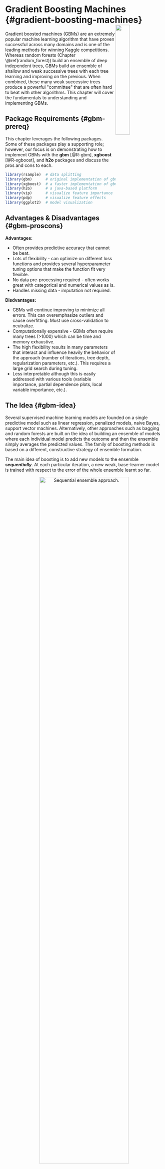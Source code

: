 # Gradient Boosting Machines {#gradient-boosting-machines}




<img src="images/boosted_stumps.gif"  style="float:right; margin: -20px 0px 0px 0px; width: 30%; height: 30%;" />
Gradient boosted machines (GBMs) are an extremely popular machine learning algorithm that have proven successful across many domains and is one of the leading methods for winning Kaggle competitions.  Whereas random forests (Chapter \@ref(random_forest)) build an ensemble of deep independent trees, GBMs build an ensemble of shallow and weak successive trees with each tree learning and improving on the previous.  When combined, these many weak successive trees produce a powerful "committee" that are often hard to beat with other algorithms.  This chapter will cover the fundamentals to understanding and implementing GBMs.


## Package Requirements {#gbm-prereq}

This chapter leverages the following packages. Some of these packages play a supporting role; however, our focus is on demonstrating how to implement GBMs with the __gbm__ [@R-gbm], __xgboost__ [@R-xgboost], and __h2o__ packages and discuss the pros and cons to each.


```r
library(rsample)  # data splitting 
library(gbm)      # original implementation of gbm
library(xgboost)  # a faster implementation of gbm
library(h2o)      # a java-based platform
library(vip)      # visualize feature importance 
library(pdp)      # visualize feature effects
library(ggplot2)  # model visualization
```



## Advantages & Disadvantages {#gbm-proscons}

__Advantages:__

* Often provides predictive accuracy that cannot be beat.
* Lots of flexibility - can optimize on different loss functions and provides several hyperparameter tuning options that make the function fit very flexible.
* No data pre-processing required - often works great with categorical and numerical values as is.
* Handles missing data - imputation not required.


__Disdvantages:__

* GBMs will continue improving to minimize all errors.  This can overemphasize outliers and cause overfitting. Must use cross-validation to neutralize.
* Computationally expensive - GBMs often require many trees (>1000) which can be time and memory exhaustive.
* The high flexibility results in many parameters that interact and influence heavily the behavior of the approach (number of iterations, tree depth, regularization parameters, etc.). This requires a large grid search during tuning.
* Less interpretable although this is easily addressed with various tools (variable importance, partial dependence plots, local variable importance, etc.).


## The Idea {#gbm-idea}

Several supervised machine learning models are founded on a single predictive model such as linear regression, penalized models, naive Bayes, support vector machines. Alternatively, other approaches such as bagging and random forests are built on the idea of building an ensemble of models where each individual model predicts the outcome and then the ensemble simply averages the predicted values.  The family of boosting methods is based on a different, constructive strategy of ensemble formation. 

The main idea of boosting is to add new models to the ensemble ___sequentially___. At each particular iteration, a new weak, base-learner model is trained with respect to the error of the whole ensemble learnt so far.  

<div class="figure" style="text-align: center">
<img src="images/boosted-trees-process.png" alt="Sequential ensemble approach." width="75%" height="75%" />
<p class="caption">(\#fig:sequential-fig)Sequential ensemble approach.</p>
</div>


Let's discuss each component of the previous sentence in closer detail because they are important.

__Base-learning models__:  Boosting is a framework that iteratively improves _any_ weak learning model.  Many gradient boosting applications allow you to "plug in" various classes of weak learners at your disposal. In practice however, boosted algorithms almost always use decision trees as the base-learner. Consequently, this chapter will discuss boosting in the context of decision trees.

__Training weak models__: A weak model is one whose error rate is only slightly better than random guessing.  The idea behind boosting is that each sequential model builds a simple weak model to slightly improve the remaining errors.  With regards to decision trees, shallow trees represent a weak learner.  Commonly, trees with only 1-6 splits are used. Combining many weak models (versus strong ones) has a few benefits:

- Speed: Constructing weak models is computationally cheap. 
- Accuracy improvement: Weak models allow the algorithm to _learn slowly_; making minor adjustments in new areas where it does not perform well. In general, statistical approaches that learn slowly tend to perform well.
- Avoids overfitting: Due to making only small incremental improvements with each model in the ensemble, this allows us to stop the learning process as soon as overfitting has been detected (typically by using cross-validation).

__Sequential training with respect to errors__: Boosted trees are grown sequentially; each tree is grown using information from previously grown trees. The basic algorithm for boosted regression trees can be generalized to the following where _x_ represents our features and _y_ represents our response:

1. Fit a decision tree to the data: $F_1(x) = y$,
2. We then fit the next decision tree to the residuals of the previous: $h_1(x) = y - F_1(x)$,
3. Add this new tree to our algorithm: $F_2(x) = F_1(x) + h_1(x)$,
4. Fit the next decision tree to the residuals of $F_2$: $h_2(x) = y - F_2(x)$,
5. Add this new tree to our algorithm: $F_3(x) = F_2(x) + h_1(x)$,
6. Continue this process until some mechanism (i.e. cross validation) tells us to stop.

The basic algorithm for boosted decision trees can be generalized to the following where the final model is simply a stagewise additive model of *b* individual trees:

$$ f(x) =  \sum^B_{b=1}f^b(x) \tag{1} $$

To illustrate the behavior, assume the following *x* and *y* observations.  The blue sine wave represents the true underlying function and the points represent observations that include some irriducible error (noise).  The boosted prediction illustrates the adjusted predictions after each additional sequential tree is added to the algorithm.  Initially, there are large errors which the boosted algorithm improves upon immediately but as the predictions get closer to the true underlying function you see each additional tree make small improvements in different areas across the feature space where errors remain. Towards the end of the gif, the predicted values nearly converge to the true underlying function.

<div class="figure" style="text-align: center">
<img src="images/boosted_stumps.gif" alt="Boosted regression tree predictions (courtesy of [Brandon Greenwell](https://github.com/bgreenwell))" width="50%" height="50%" />
<p class="caption">(\#fig:boosted-gif)Boosted regression tree predictions (courtesy of [Brandon Greenwell](https://github.com/bgreenwell))</p>
</div>


### Gradient descent {#gbm-gradient}

Many algorithms, including decision trees, focus on minimizing the residuals and, therefore, emphasize the MSE loss function.  The algorithm discussed in the previous section outlines the approach of sequentially fitting regression trees to minimize the errors.  This specific approach is how gradient boosting minimizes the mean squared error (MSE) loss function.  However, often we wish to focus on other loss functions such as mean absolute error (MAE) or to be able to apply the method to a classification problem with a loss function such as deviance. The name ___gradient___ boosting machine comes from the fact that this procedure can be generalized to loss functions other than MSE.

Gradient boosting is considered a ___gradient descent___ algorithm. Gradient descent is a very generic optimization algorithm capable of finding optimal solutions to a wide range of problems. The general idea of gradient descent is to tweak parameters iteratively in order to minimize a cost function. Suppose you are a downhill skier racing your friend.  A good strategy to beat your friend to the bottom is to take the path with the steepest slope. This is exactly what gradient descent does - it measures the local gradient of the loss (cost) function for a given set of parameters ($\Theta$) and takes steps in the direction of the descending gradient. Once the gradient is zero, we have reached the minimum.

<div class="figure" style="text-align: center">
<img src="images/gradient_descent.png" alt="Gradient descent is the process of gradually decreasing the cost function (i.e. MSE) by tweaking parameters iteratively until you have reached a minimum. Image courtesy of @geron2017hands." width="50%" height="50%" />
<p class="caption">(\#fig:gradient-descent-fig)Gradient descent is the process of gradually decreasing the cost function (i.e. MSE) by tweaking parameters iteratively until you have reached a minimum. Image courtesy of @geron2017hands.</p>
</div>

Gradient descent can be performed on any loss function that is differentiable.  Consequently, this allows GBMs to optimize different loss functions as desired (see @esl, p. 360 for common loss functions). An important parameter in gradient descent is the size of the steps which is determined by the _learning rate_. If the learning rate is too small, then the algorithm will take many iterations to find the minimum. On the other hand, if the learning rate is too high, you might jump across the minimum and end up further away than when you started. 

<div class="figure" style="text-align: center">
<img src="images/learning_rate_comparison.png" alt="A learning rate that is too small will require many iterations to find the minimum. A learning rate too big may jump over the minimum.  Image courtesy of @geron2017hands." width="70%" height="70%" />
<p class="caption">(\#fig:learning-rate-fig)A learning rate that is too small will require many iterations to find the minimum. A learning rate too big may jump over the minimum.  Image courtesy of @geron2017hands.</p>
</div>

Moreover, not all cost functions are convex (bowl shaped). There may be local minimas, plateaus, and other irregular terrain of the loss function that makes finding the global minimum difficult.  ___Stochastic gradient descent___ can help us address this problem by sampling a fraction of the training observations (typically without replacement) and growing the next tree using that subsample.  This makes the algorithm faster but the stochastic nature of random sampling also adds some random nature in descending the loss function gradient.  Although this randomness does not allow the algorithm to find the absolute global minimum, it can actually help the algorithm jump out of local minima and off plateaus and get near the global minimum. 

<div class="figure" style="text-align: center">
<img src="images/stochastic_gradient_descent.png" alt="Stochastic gradient descent will often find a near-optimal solution by jumping out of local minimas and off plateaus. Image courtesy of @geron2017hands." width="40%" height="40%" />
<p class="caption">(\#fig:stochastic-gradient-descent-fig)Stochastic gradient descent will often find a near-optimal solution by jumping out of local minimas and off plateaus. Image courtesy of @geron2017hands.</p>
</div>

As we'll see in the next section, there are several hyperparameter tuning options that allow us to address how we approach the gradient descent of our loss function.


### Tuning {#gbm-tuning}

Part of the beauty and challenges of GBMs is that they offer several tuning parameters.  The beauty in this is GBMs are highly flexible.  The challenge is that they can be time consuming to tune and find the optimal combination of hyperparamters.  The most common hyperparameters that you will find in most GBM implementations include:

* __Number of trees:__ The total number of trees to fit. GBMs often require many trees; however, unlike random forests GBMs can overfit so the goal is to find the optimal number of trees that minimize the loss function of interest with cross validation.
* __Depth of trees:__ The number *d* of splits in each tree, which controls the complexity of the boosted ensemble. Often $d = 1$ works well, in which case each tree is a _stump_ consisting of a single split. More commonly, *d* is greater than 1 but it is unlikely $d > 10$ will be required.
* __Learning rate:__ Controls how quickly the algorithm proceeds down the gradient descent. Smaller values reduce the chance of overfitting but also increases the time to find the optimal fit. This is also called _shrinkage_.
* __Subsampling:__ Controls whether or not you use a fraction of the available training observations. Using less than 100% of the training observations means you are implementing stochastic gradient descent.  This can help to minimize overfitting and keep from getting stuck in a local minimum or plateau of the loss function gradient.

Throughout this chapter you'll be exposed to additional hyperparameters that are specific to certain packages and can improve performance and/or the efficiency of training and tuning models.

### Package implementation {#gbm-pkg-options}

There are many packages that implement GBMs and GBM variants. You can find a fairly comprehensive list [here](https://koalaverse.github.io/machine-learning-in-R/gradient-boosting-machines.html#gbm-software-in-r) and at the [CRAN Machine Learning Task View](https://cran.r-project.org/web/views/MachineLearning.html). However, the most popular implementations which we will cover in this post include:

- [gbm](https://cran.r-project.org/web/packages/gbm/index.html): The [gbm](https://github.com/gbm-developers/gbm) R package is an implementation
of extensions to Freund and Schapire's AdaBoost algorithm and Friedman's gradient boosting machine.  This is the original R implementation of GBM. A presentation is available [here](https://www.slideshare.net/mark_landry/gbm-package-in-r) by Mark Landry.  Features include[^ledell]:
    - Stochastic GBM.
    - Supports up to 1024 factor levels.
    - Supports Classification and regression trees.
    - Includes methods for:
        - least squares
        - absolute loss
        - t-distribution loss
        - quantile regression
        - logistic
        - multinomial logistic
        - Poisson
        - Cox proportional hazards partial likelihood
        - AdaBoost exponential loss
        - Huberized hinge loss
        - Learning to Rank measures ([LambdaMart](https://www.microsoft.com/en-us/research/wp-content/uploads/2016/02/tr-2008-109.pdf))
    - Out-of-bag estimator for the optimal number of iterations is provided.
    - Easy to overfit since early stopping functionality is not automated in thispackage.
    - If internal cross-validation is used, this can be parallelized to all cores on the machine.
    - Currently undergoing a major refactoring & rewrite (and has been for sometime).
    - GPL-2/3 License.
- [xgboost](https://cran.r-project.org/web/packages/xgboost/index.html): A fast and efficient gradient boosting framework with a C++ backend). Many resource are available [here](https://github.com/dmlc/xgboost/tree/master/demo).  The xgboost package is quite popular on [Kaggle](http://blog.kaggle.com/tag/xgboost/) for data mining competitions.  Features include:
    - Stochastic GBM with column and row sampling (per split and per tree) for better generalization.
    - Includes efficient linear model solver and tree learning algorithms.
    - Parallel computation on a single machine.
    - Supports various objective functions, including regression, classification and ranking.
    - The package is made to be extensible, so that users are also allowed to define their own objectives easily.
    - Apache 2.0 License.
- [h2o](https://cran.r-project.org/web/packages/gamboostLSS/index.html): A powerful java-based interface that provides parallel distributed algorithms and efficient productionalization.  Resources regarding __h2o__'s GBM implementation include a Tuning guide by Arno Candel](https://github.com/h2oai/h2o-3/blob/master/h2o-docs/src/product/tutorials/gbm/gbmTuning.Rmd) and a [Vignette](http://docs.h2o.ai/h2o/latest-stable/h2o-docs/booklets/GBMBooklet.pdf). Features include:
    - Distributed and parallelized computation on either a single node or a multi-node cluster.
    - Automatic early stopping based on convergence of user-specified metrics to user-specied relative tolerance.
    - Stochastic GBM with column and  row sampling  (per split and per tree) for better generalization.
    - Support  for  exponential  families  (Poisson,  Gamma,  Tweedie)  and  loss functions in addition to binomial (Bernoulli), Gaussian and multinomial distributions, such as Quantile regression (including Laplace).
    - Grid search for hyperparameter optimization and model selection.
    - Data-distributed, which means the entire dataset does not need to fit into memory on a single node, hence scales to any size training set.
    - Uses histogram approximations of continuous variables for speedup.
    - Uses dynamic binning - bin limits are reset at each tree level based on the split bins' min and max values discovered during the last pass.
    - Uses squared error to determine optimal splits.
    - Distributed implementation details outlined in a [blog post](http://blog.h2o.ai/2013/10/building-distributed-gbm-h2o/) by Cliff Click.
    - Unlimited factor levels.
    - Multiclass trees (one for each class) built in parallel with each other.
    - Apache 2.0 Licensed.
    - Model export in plain Java code for deployment in production environments.


## Implementation: Regression {#gbm-regression}

To illustrate various GBM concepts for a regression problem we will continue with the Ames, IA housing data, where our intent is to predict `Sale_Price`. 


```r
# Create training (70%) and test (30%) sets for the AmesHousing::make_ames() data.
# Use set.seed for reproducibility

set.seed(123)
ames_split <- initial_split(AmesHousing::make_ames(), prop = .7, strata = "Sale_Price")
ames_train <- training(ames_split)
ames_test  <- testing(ames_split)
```


<div class="rmdcomment">
<p>Tree-based methods tend to perform well on unprocessed data (i.e. without normalizing, centering, scaling features). In this chapter I focus on how to implement GBMs with various packages. Although I do not pre-process the data, realize that you <strong><em>can</em></strong> improve model performance by spending time processing variable attributes.</p>
</div>

### gbm {#gbm-regression-gbm}


#### Basic implementation {#gbm-regression-gbm-basic}

__gbm__ has two primary training functions - `gbm::gbm` and `gbm::gbm.fit`. The primary difference is that `gbm::gbm` uses the formula interface to specify your model whereas `gbm::gbm.fit` requires the separated `x` and `y` matrices.  When working with _many_ variables it is more efficient to use the matrix rather than formula interface.

The default settings in `gbm` includes a learning rate (`shrinkage`) of 0.001. This is a very small learning rate and typically requires a large number of trees to find the minimum MSE.  However, `gbm` uses a default number of trees of 100, which is rarely sufficient.  Consequently, I crank it up to 5,000 trees.  The default depth of each tree (`interaction.depth`) is 1, which means we are ensembling a bunch of stumps. Lastly, I also include `cv.folds` to perform a 5 fold cross validation.  

<div class="rmdnote">
<p>The model took 48 seconds to run and the results show that our MSE loss function is minimized with 5,000 trees.</p>
</div>


```r
# for reproducibility
set.seed(123)

# train GBM model
gbm.fit <- gbm(
  formula = Sale_Price ~ .,
  distribution = "gaussian",
  data = ames_train,
  n.trees = 5000,
  interaction.depth = 1,
  shrinkage = 0.001,
  cv.folds = 5,
  n.cores = NULL, # will use all cores by default
  verbose = FALSE
  )  

# print results
print(gbm.fit)
## gbm(formula = Sale_Price ~ ., distribution = "gaussian", data = ames_train, 
##     n.trees = 5000, interaction.depth = 1, shrinkage = 0.001, 
##     cv.folds = 5, verbose = FALSE, n.cores = NULL)
## A gradient boosted model with gaussian loss function.
## 5000 iterations were performed.
## The best cross-validation iteration was 5000.
## There were 80 predictors of which 27 had non-zero influence.
```


The output object is a list containing several modelling and results information.  We can access this information with regular indexing; I recommend you take some time to dig around in the object to get comfortable with its components.  Here, we see that the minimum CV RMSE is \$33,079.61 but the plot also illustrates that the CV error (MSE) is still decreasing at 5,000 trees.  



```r
# get MSE and compute RMSE
sqrt(min(gbm.fit$cv.error))
## [1] 33079.61

# plot loss function as a result of n trees added to the ensemble
gbm.perf(gbm.fit, method = "cv")
```

<div class="figure" style="text-align: center">
<img src="images/gbm1_gradient_descent.png" alt="Training and cross-validated MSE as *n* trees are added to the GBM algorithm." width="100%" height="100%" />
<p class="caption">(\#fig:gbm1-gradient-descent)Training and cross-validated MSE as *n* trees are added to the GBM algorithm.</p>
</div>

In this case, the small learning rate is resulting in very small incremental improvements which means ___many___ trees are required.  In fact, with the default learning rate and tree depth settings, the CV error is still reducing after 10,000 trees!

#### Tuning {#gbm-regression-gbm-tune}

However, rarely do the default settings suffice.  We could tune parameters one at a time to see how the results change.  For example, here, I increase the learning rate to take larger steps down the gradient descent, reduce the number of trees (since we are reducing the learning rate), and increase the depth of each tree from using a single split to 3 splits. Our RMSE (\$23,813.34) is lower than our initial model and the optimal number of trees required was 964.


```r
# for reproducibility
set.seed(123)

# train GBM model
gbm.fit2 <- gbm(
  formula = Sale_Price ~ .,
  distribution = "gaussian",
  data = ames_train,
  n.trees = 5000,
  interaction.depth = 3,
  shrinkage = 0.1,
  cv.folds = 5,
  n.cores = NULL, # will use all cores by default
  verbose = FALSE
  )  

# find index for n trees with minimum CV error
min_MSE <- which.min(gbm.fit2$cv.error)

# get MSE and compute RMSE
sqrt(gbm.fit2$cv.error[min_MSE])
## [1] 23813.34

# plot loss function as a result of n trees added to the ensemble
gbm.perf(gbm.fit2, method = "cv")
```

<div class="figure" style="text-align: center">
<img src="images/gbm2_gradient_descent.png" alt="Training and cross-validated MSE as *n* trees are added to the GBM algorithm. We can see that are new hyperparameter settings result in a much quicker progression down the gradient descent than our initial model." width="100%" height="100%" />
<p class="caption">(\#fig:gbm2-gradient-descent)Training and cross-validated MSE as *n* trees are added to the GBM algorithm. We can see that are new hyperparameter settings result in a much quicker progression down the gradient descent than our initial model.</p>
</div>

However, a better option than manually tweaking hyperparameters one at a time is to perform a grid search which iterates over every combination of hyperparameter values and allows us to assess which combination tends to perform well.  To perform a manual grid search, first we want to construct our grid of hyperparameter combinations.  We're going to search across 81 models with varying learning rates and tree depth.  I also vary the minimum number of observations allowed in the trees terminal nodes (`n.minobsinnode`) and introduce stochastic gradient descent by allowing `bag.fraction` < 1.


```r
# create hyperparameter grid
hyper_grid <- expand.grid(
  shrinkage = c(.01, .1, .3),
  interaction.depth = c(1, 3, 5),
  n.minobsinnode = c(5, 10, 15),
  bag.fraction = c(.65, .8, 1), 
  optimal_trees = 0,               # a place to dump results
  min_RMSE = 0                     # a place to dump results
)

# total number of combinations
nrow(hyper_grid)
## [1] 81
```

We loop through each hyperparameter combination and apply 5,000 trees.  However, to speed up the tuning process, instead of performing 5-fold CV I train on 75% of the training observations and evaluate performance on the remaining 25%. 

<div class="rmdwarning">
<p>When using <code>train.fraction</code> it will take the first XX% of the data so its important to randomize your rows in case their is any logic behind the ordering of the data (i.e. ordered by neighbhorhood).</p>
</div>

Our grid search revealed a few important attributes.  First, our top model has better performance than our previously fitted model above and any of the other models covered in Chapters \@ref(regularized-regression) and \@ref(random-forest), with an RMSE of \$20,390.55. Second, looking at the top 10 models we see that:

- all the top models used a learning rate of 0.1 or smaller; small incremental steps down the gradient descent appears to work best,
- all the top models used deeper trees (`interaction.depth = 5`); there are likely stome important interactions that the deeper trees are able to capture,
- most of the models with a learning rate of 0.01 used nearly all the trees meaning they had just enough trees to converge to their global minimum. 

<div class="rmdtip">
<p>Searching this entire grid took 36 minutes.</p>
</div>


```r
# randomize data
random_index <- sample(1:nrow(ames_train), nrow(ames_train))
random_train <- ames_train[random_index, ]

# grid search 
for(i in 1:nrow(hyper_grid)) {
  
  # reproducibility
  set.seed(123)
  
  # train model
  gbm.tune <- gbm(
    formula = Sale_Price ~ .,
    distribution = "gaussian",
    data = random_train,
    n.trees = 5000,
    interaction.depth = hyper_grid$interaction.depth[i],
    shrinkage = hyper_grid$shrinkage[i],
    n.minobsinnode = hyper_grid$n.minobsinnode[i],
    bag.fraction = hyper_grid$bag.fraction[i],
    train.fraction = .75,
    n.cores = NULL, # will use all cores by default
    verbose = FALSE
  )
  
  # add min training error and trees to grid
  hyper_grid$optimal_trees[i] <- which.min(gbm.tune$valid.error)
  hyper_grid$min_RMSE[i] <- sqrt(min(gbm.tune$valid.error))
}

hyper_grid %>% 
  dplyr::arrange(min_RMSE) %>%
  head(10)
##    shrinkage interaction.depth n.minobsinnode bag.fraction optimal_trees min_RMSE
## 1       0.01                 5              5         0.80          4911 20390.55
## 2       0.01                 5              5         0.65          4726 20588.02
## 3       0.10                 5             10         0.80           500 20758.72
## 4       0.01                 5             10         0.80          4897 20761.53
## 5       0.01                 5              5         1.00          5000 20997.68
## 6       0.10                 5              5         1.00           665 21277.84
## 7       0.10                 5              5         0.80           514 21277.90
## 8       0.01                 5             10         0.65          4987 21310.94
## 9       0.01                 5             15         0.80          4990 21456.17
## 10      0.01                 5             10         1.00          4960 21481.65
```

These results help us to zoom into areas where we can refine our search.  In practice, tuning is an iterative process so you would likely refine this search grid to analyze a search space around the top models.  For example, I would likely search the following values in my next grid search:

* learning rate: 0.1, 0.05, 0.01, 0.005
* interaction depth: 3, 5, 7

along with the previously assessed values for `n.minobsinnode` and `bag.fraction`.  Also, since we used nearly all 5000 trees when the learning rate was 0.01, I would increase this to ensure there are enough trees for learning rate $=0.005$.

Once we have found our top model we train a model with those specific parameters. I'll use the top model in our grid search and since the model converged at 4911 trees I train a model with that many trees.  


```r
# for reproducibility
set.seed(123)

# train GBM model
gbm.fit.final <- gbm(
  formula = Sale_Price ~ .,
  distribution = "gaussian",
  data = ames_train,
  n.trees = 4342,
  interaction.depth = 5,
  shrinkage = 0.01,
  n.minobsinnode = 5,
  bag.fraction = .80, 
  train.fraction = 1,
  n.cores = NULL, # will use all cores by default
  verbose = FALSE
  )  
```

#### Feature interpretation {#gbm-regression-gbm-viz}

Similar to random forests, GBMs make no assumption regarding the linearity and monoticity of the predictor-response relationship.  So as we did in the random forest chapter (Chapter \@ref(random-forest)) we can understand the relationship between the features and the response using variable importance plots and partial dependence plots.

<div class="rmdtip">
<p>Additional model interpretability approaches will be discussed in the <strong><em>Model Interpretability</em></strong> chapter.</p>
</div>

##### Feature importance {#gbm-regression-gbm-vip}

After re-running our final model we likely want to understand the variables that have the largest influence on our response variable.  The `summary` method for __gbm__ will output a data frame and a plot that shows the most influential variables.  `cBars` allows you to adjust the number of variables to show (in order of influence). The default method for computing variable importance is with relative influence but your options include: 

1. `method = relative.influence`: At each split in each tree, `gbm` computes the improvement in the split-criterion (MSE for regression). `gbm` then averages the improvement made by each variable across all the trees that the variable is used. The variables with the largest average decrease in MSE are considered most important.
2. `method = permutation.test.gbm`: For each tree, the OOB sample is passed down the tree and the prediction accuracy is recorded. Then the values for each variable (one at a time) are randomly permuted and the accuracy is again computed. The decrease in accuracy as a result of this randomly “shaking up” of variable values is averaged over all the trees for each variable. The variables with the largest average decrease in accuracy are considered most important.


```r
par(mfrow = c(1, 2), mar = c(5, 10, 1, 1))

# relative influence approach
summary(gbm.fit.final, cBars = 10, method = relative.influence, las = 2)

# permutation approach
summary(gbm.fit.final, cBars = 10, method = permutation.test.gbm, las = 2)
```

<div class="figure" style="text-align: center">
<img src="images/gbm-gbm-vip.png" alt="Top 10 influential variables using the relative influence (left) and permutation (right) approach. We can see common themes among the top variables although in differing order." width="100%" height="100%" />
<p class="caption">(\#fig:gbm-gbm-vip-plot)Top 10 influential variables using the relative influence (left) and permutation (right) approach. We can see common themes among the top variables although in differing order.</p>
</div>


##### Feature effects {#gbm-regression-gbm-pdp}

After the most relevant variables have been identified, we can use partial dependence plots (PDPs) and individual conditional expectation (ICE) curves to better understand the relationship between the predictors and response.  Here we plot two of the most influential variables (`Gr_Liv_Area` and `Overall_Qual`).  We see that both predictor non-linear relationships with the sale price.

<div class="rmdtip">
<p>As in Chapter @ref(random-forest), you can produce ICE curves by incorporating <code>ice = TRUE</code> and <code>center = TRUE</code> (for centered ICE curves).</p>
</div>



```r
p1 <- gbm.fit.final %>%
  partial(
    pred.var = "Gr_Liv_Area", 
    n.trees = gbm.fit.final$n.trees, 
    grid.resolution = 50
    ) %>%
  autoplot(rug = TRUE, train = ames_train) 

p2 <- gbm.fit.final %>%
  partial(
    pred.var = "Overall_Qual", 
    n.trees = gbm.fit.final$n.trees, 
    train = data.frame(ames_train)
    ) %>%
  autoplot() 

gridExtra::grid.arrange(p1, p2, nrow = 1)
```

<div class="figure" style="text-align: center">
<img src="05-gradient-boosting-machines_files/figure-html/pdp1-1.png" alt="The mean predicted sale price as `Gr_Liv_Area` and `Overall_Qual` change in value." width="864" />
<p class="caption">(\#fig:pdp1)The mean predicted sale price as `Gr_Liv_Area` and `Overall_Qual` change in value.</p>
</div>


#### Predicting {#gbm-regression-gbm-predict}

Once you've found your optimal model, predicting new observations with the __gbm__ model follows the same procedure as most R models.  We simply use the `predict` function; however, we also need to supply the number of trees to use (see `?predict.gbm` for details).  We see that our RMSE for our test set is right in line with the optimal RMSE obtained during our grid search and far better than any model to-date.


```r
# predict values for test data
pred <- predict(gbm.fit.final, n.trees = gbm.fit.final$n.trees, ames_test)

# results
caret::RMSE(pred, ames_test$Sale_Price)
## [1] 20859.01
```


### xgboost {#regression-xgboost}

The __xgboost__ package only works with matrices that contain all numeric variables; consequently, we need to one hot encode our data.  Throughout this book we've illustrated different ways to do this in R (i.e. `Matrix::sparse.model.matrix`, `caret::dummyVars`) but here we will use the __vtreat__ package.  __vtreat__ is a robust package for data prep and helps to eliminate problems caused by missing values, novel categorical levels that appear in future data sets that were not in the training data, etc.  However, __vtreat__ is not very intuitive.  I will not explain the functionalities but you can find more information [here](https://arxiv.org/abs/1611.09477), [here](https://www.r-bloggers.com/a-demonstration-of-vtreat-data-preparation/), and [here](https://github.com/WinVector/vtreat).  

The following applies __vtreat__ to one-hot encode the training and testing data sets.


```r
# variable names
features <- setdiff(names(ames_train), "Sale_Price")

# Create the treatment plan from the training data
treatplan <- vtreat::designTreatmentsZ(ames_train, features, verbose = FALSE)

# Get the "clean" variable names from the scoreFrame
new_vars <- treatplan %>%
  magrittr::use_series(scoreFrame) %>%        
  dplyr::filter(code %in% c("clean", "lev")) %>% 
  magrittr::use_series(varName)     

# Prepare the training data
features_train <- vtreat::prepare(treatplan, ames_train, varRestriction = new_vars) %>% as.matrix()
response_train <- ames_train$Sale_Price

# Prepare the test data
features_test <- vtreat::prepare(treatplan, ames_test, varRestriction = new_vars) %>% as.matrix()
response_test <- ames_test$Sale_Price

# dimensions of one-hot encoded data
dim(features_train)
## [1] 2054  211
dim(features_test)
## [1] 876 211
```


#### Basic implementation {#gbm-regression-xgb-basic}

__xgboost__ provides different training functions (i.e. `xgb.train` which is just a wrapper for `xgboost`). However, to train an __xgboost__ model we typically want to use `xgb.cv`, which incorporates cross-validation.  The following trains a basic 5-fold cross validated XGBoost model with 1,000 trees.  There are many parameters available in `xgb.cv` but the ones you have become more familiar with in this chapter include the following default values:

* learning rate (`eta`): 0.3
* tree depth (`max_depth`): 6
* minimum node size (`min_child_weight`): 1
* percent of training data to sample for each tree (`subsample` --> equivalent to `gbm`'s `bag.fraction`): 100%

<div class="rmdnote">
<p>This model took nearly 2 minutes to run. The reason <strong>xgboost</strong> seems slower than <strong>gbm</strong> is since we one-hot encoded our data, <strong>xgboost</strong> is searching across 211 features where <strong>gbm</strong> uses non-one-hot encoded which means it was only searching across 80 features.</p>
</div>



```r
# reproducibility
set.seed(123)

xgb.fit1 <- xgb.cv(
  data = features_train,
  label = response_train,
  nrounds = 1000,
  nfold = 5,
  objective = "reg:linear",  # for regression models
  verbose = 0                # silent,
)
```

The `xgb.fit1` object contains lots of good information. In particular we can assess the `xgb.fit1$evaluation_log` to identify the minimum RMSE and the optimal number of trees for both the training data and the cross-validated error. We can see that the training error continues to decreasing through 980 trees where the RMSE nearly reaches 0; however, the cross validated error reaches a minimum RMSE of \$26,758.30 with only 98 trees. 


```r
# get number of trees that minimize error
xgb.fit1$evaluation_log %>%
  dplyr::summarise(
    ntrees.train = which.min(train_rmse_mean),
    rmse.train = min(train_rmse_mean),
    ntrees.test = which.min(test_rmse_mean),
    rmse.test = min(test_rmse_mean),
  )
##   ntrees.train rmse.train ntrees.test rmse.test
## 1          980    0.05009          98   26758.3

# plot error vs number trees
xgb.fit1$evaluation_log %>% 
  tidyr::gather(error, RMSE, train_rmse_mean, test_rmse_mean) %>%
  ggplot(aes(iter, RMSE, color = error)) +
  geom_line()
```

<div class="figure" style="text-align: center">
<img src="images/xgb1_gradient_descent.png" alt="Training (blue) and cross-validation (red) error for each additional tree added to the GBM algorithm. The CV error is quickly minimized with 98 trees while the training error reduces to near zero over 980 trees." width="85%" height="85%" />
<p class="caption">(\#fig:xgb-gradient-descent-plot)Training (blue) and cross-validation (red) error for each additional tree added to the GBM algorithm. The CV error is quickly minimized with 98 trees while the training error reduces to near zero over 980 trees.</p>
</div>

A nice feature provided by `xgb.cv` is early stopping.  This allows us to tell the function to stop running if the cross validated error does not improve for *n* continuous trees.  For example, the above model could be re-run with the following where we tell it stop if we see no improvement for 10 consecutive trees.  This feature will help us speed up the tuning process in the next section.

<div class="rmdtip">
<p>This reduced our training time from 2 minutes to 8 seconds!</p>
</div>


```r
# reproducibility
set.seed(123)

xgb.fit2 <- xgb.cv(
  data = features_train,
  label = response_train,
  nrounds = 1000,
  nfold = 5,
  objective = "reg:linear",  # for regression models
  verbose = 0,               # silent,
  early_stopping_rounds = 10 # stop if no improvement for 10 consecutive trees
)

# plot error vs number trees
xgb.fit2$evaluation_log %>% 
  tidyr::gather(error, RMSE, train_rmse_mean, test_rmse_mean) %>%
  ggplot(aes(iter, RMSE, color = error)) +
  geom_line()
```

<div class="figure" style="text-align: center">
<img src="images/xgb2_gradient_descent.png" alt="Early stopping allows us to stop training once we experience no additional improvement on our cross-validated error." width="80%" height="80%" />
<p class="caption">(\#fig:xgb2-gradient-descent2-plot)Early stopping allows us to stop training once we experience no additional improvement on our cross-validated error.</p>
</div>


#### Tuning {#gbm-regression-xgb-tune}

To tune the XGBoost model we pass parameters as a list object to the `params` argument.  The most common parameters include:

* `eta`:controls the learning rate
* `max_depth`: tree depth
* `min_child_weight`: minimum number of observations required in each terminal node
* `subsample`: percent of training data to sample for each tree
* `colsample_bytrees`: percent of columns to sample from for each tree

For example, if we wanted to specify specific values for these parameters we would extend the above model with the following parameters.


```r
# create parameter list
params <- list(
  eta = .1,
  max_depth = 5,
  min_child_weight = 2,
  subsample = .8,
  colsample_bytree = .9
  )

# reproducibility
set.seed(123)

# train model
xgb.fit3 <- xgb.cv(
  params = params,
  data = features_train,
  label = response_train,
  nrounds = 1000,
  nfold = 5,
  objective = "reg:linear",  # for regression models
  verbose = 0,               # silent,
  early_stopping_rounds = 10 # stop if no improvement for 10 consecutive trees
)

# assess results
xgb.fit3$evaluation_log %>%
  dplyr::summarise(
    ntrees.train = which.min(train_rmse_mean),
    rmse.train = min(train_rmse_mean),
    ntrees.test = which.min(test_rmse_mean),
    rmse.test = min(test_rmse_mean),
  )
##   ntrees.train rmse.train ntrees.test rmse.test
## 1          122   7954.668         112  24547.28
```

To perform a large search grid, we can follow the same procedure we did with __gbm__.  We create our hyperparameter search grid along with columns to dump our results in.  Here, I create a pretty large search grid consisting of 108 different hyperparameter combinations to model.


```r
# create hyperparameter grid
hyper_grid <- expand.grid(
  eta = c(.05, .1, .15),
  max_depth = c(3, 5, 7),
  min_child_weight = c(5, 10, 15),
  subsample = c(.65, .8), 
  colsample_bytree = c(.9, 1),
  optimal_trees = 0,               # a place to dump results
  min_RMSE = 0                     # a place to dump results
)

nrow(hyper_grid)
## [1] 108
```

Now I apply the same `for` loop procedure to loop through and apply an __xgboost__ model for each hyperparameter combination and dump the results in the `hyper_grid` data frame.  Our minimum RMSE (\$23,316.40) is a little higher than the __gbm__ model, likely a result of one-hot encoding our data and how the models treat these dummy coded variables differently.

<div class="rmdwarning">
<p>This full search grid took <strong>34 minutes</strong> to run!</p>
</div>


```r
# grid search 
for(i in 1:nrow(hyper_grid)) {
  
  # create parameter list
  params <- list(
    eta = hyper_grid$eta[i],
    max_depth = hyper_grid$max_depth[i],
    min_child_weight = hyper_grid$min_child_weight[i],
    subsample = hyper_grid$subsample[i],
    colsample_bytree = hyper_grid$colsample_bytree[i]
  )
  
  # reproducibility
  set.seed(123)
  
  # train model
  xgb.tune <- xgb.cv(
    params = params,
    data = features_train,
    label = response_train,
    nrounds = 5000,
    nfold = 5,
    objective = "reg:linear",  # for regression models
    verbose = 0,               # silent,
    early_stopping_rounds = 10 # stop if no improvement for 10 consecutive trees
  )
  
  # add min training error and trees to grid
  hyper_grid$optimal_trees[i] <- which.min(xgb.tune$evaluation_log$test_rmse_mean)
  hyper_grid$min_RMSE[i] <- min(xgb.tune$evaluation_log$test_rmse_mean)
}

hyper_grid %>%
  dplyr::arrange(min_RMSE) %>%
  head(10)
##     eta max_depth min_child_weight subsample colsample_bytree optimal_trees min_RMSE
## 1  0.05         7                5      0.65              1.0           481 23316.40
## 2  0.05         5                5      0.65              1.0           355 23515.42
## 3  0.05         5                5      0.80              1.0           469 23856.31
## 4  0.05         5                5      0.65              0.9           312 23888.34
## 5  0.05         7                5      0.80              1.0           660 23904.30
## 6  0.15         3                5      0.65              1.0           227 23909.78
## 7  0.05         3                5      0.80              1.0           567 23967.56
## 8  0.05         3               10      0.80              1.0           665 23998.05
## 9  0.15         3                5      0.65              0.9           230 24001.86
## 10 0.05         5               10      0.80              1.0           624 24033.78
```

After assessing the results you would likely perform a few more grid searches to hone in on the parameters that appear to influence the model the most.  In fact, [here is a link](https://www.analyticsvidhya.com/blog/2016/03/complete-guide-parameter-tuning-xgboost-with-codes-python/) to a great blog post that discusses a strategic approach to tuning with __xgboost__. However, for brevity, we'll just assume the top model in the above search is the globally optimal model.  Once you've found the optimal model, we can fit our final model with `xgb.train` or `xgboost`.


```r
# parameter list
params <- list(
  eta = 0.05,
  max_depth = 7,
  min_child_weight = 5,
  subsample = 0.65,
  colsample_bytree = 1
)

# train final model
xgb.fit.final <- xgboost(
  params = params,
  data = features_train,
  label = response_train,
  nrounds = 481,
  objective = "reg:linear",
  verbose = 0
)
```



#### Feature interpretation {#gbm-regression-xgb-viz}

##### Feature importance {#gbm-regression-xgb-vip}

__xgboost__ provides built-in variable importance plotting.  First, you need to create the importance matrix with `xgb.importance` and then feed this matrix into `xgb.plot.importance` (or `xgb.ggplot.importance` for a ggplot output).  __xgboost__ provides 3 variable importance measures:

* Gain: the relative contribution of the corresponding feature to the model calculated by taking each feature's contribution for each tree in the model. This is synonymous with __gbm__'s `relative.influence`.
* Cover: the relative number of observations related to this feature. For example, if you have 100 observations, 4 features and 3 trees, and suppose $feature_1$ is used to decide the leaf node for 10, 5, and 2 observations in $tree_1$, $tree_2$ and $tree_3$ respectively; then the metric will count cover for this feature as $10+5+2 = 17$ observations. This will be calculated for all the 4 features and the cover will be 17 expressed as a percentage for all features' cover metrics.
* Frequency: the percentage representing the relative number of times a particular feature occurs in the trees of the model. In the above example, if $feature_1$ occurred in 2 splits, 1 split and 3 splits in each of $tree_1$, $tree_2$ and $tree_3$; then the weightage for $feature_1$ will be $2+1+3 = 6$. The frequency for $feature_1$ is calculated as its percentage weight over weights of all features.

<div class="rmdnote">
<p>The <code>xgb.ggplot.importance</code> plotting mechanism will also perform a cluster analysis on the features based on their importance scores. This becomes more useful when visualizing many features (i.e. 50) and you want to categorize them based on their importance.</p>
</div>



```r
# create importance matrix
importance_matrix <- xgb.importance(model = xgb.fit.final)

# variable importance plot
p1 <- xgb.ggplot.importance(importance_matrix, top_n = 10, measure = "Gain") + ggtitle("Gain") + theme(legend.position="bottom")
p2 <- xgb.ggplot.importance(importance_matrix, top_n = 10, measure = "Cover") + ggtitle("Cover") + theme(legend.position="bottom")
p3 <- xgb.ggplot.importance(importance_matrix, top_n = 10, measure = "Frequency") + ggtitle("Frequency") + theme(legend.position="bottom")

gridExtra::grid.arrange(p1, p2, p3, ncol = 1)
```

<div class="figure" style="text-align: center">
<img src="05-gradient-boosting-machines_files/figure-html/xgb-vip-1.png" alt="Top 25 influential variables for our final __xgboost__ model based on the three different variable importance metrics." width="2400" />
<p class="caption">(\#fig:xgb-vip)Top 25 influential variables for our final __xgboost__ model based on the three different variable importance metrics.</p>
</div>

##### Feature effects {#gbm-regression-xgb-pdp}

PDP and ICE plots work similarly to how we implemented them with __gbm__. The only difference is you need to incorporate the training data within the `partial` function since these data cannot be extracted directly from the model object.  We see a similar non-linear relationship between `Gr_Liv_Area` and predicted sale price as we did with __gbm__ and in the random forest models; however, note the unique dip right after `Gr_liv_Area` reaches 3,000 square feet. We saw this dip in the __gbm__ model; however, it is a pattern that was not picked up on by the random forests models.


<div class="rmdtip">
<p>You do not need to supply the number of trees with <code>n.trees = xgb.fit.final$niter</code>; however, when supplying a cross-validated model where the optimal number of trees may be less than the total number of trees ran, then you will want to supply the optimal number of trees to the <code>n.trees</code> paramater.</p>
</div>



```r
pdp <- xgb.fit.final %>%
  partial(
    pred.var = "Gr_Liv_Area_clean", 
    n.trees = xgb.fit.final$niter, 
    grid.resolution = 50, 
    train = features_train
    ) %>%
  autoplot(rug = TRUE, train = features_train) +
  ggtitle("PDP")

ice <- xgb.fit.final %>%
  partial(
    pred.var = "Gr_Liv_Area_clean", 
    n.trees = xgb.fit.final$niter, 
    grid.resolution = 100, 
    train = features_train, 
    ice = TRUE
    ) %>%
  autoplot(rug = TRUE, train = features_train, alpha = .05, center = TRUE) +
  ggtitle("ICE")

gridExtra::grid.arrange(pdp, ice, nrow = 1)
```

<div class="figure" style="text-align: center">
<img src="05-gradient-boosting-machines_files/figure-html/xgb-pdp-ice-1.png" alt="The mean predicted sale price as the above ground living area increases." width="864" />
<p class="caption">(\#fig:xgb-pdp-ice)The mean predicted sale price as the above ground living area increases.</p>
</div>


#### Predicting {#gbm-regression-gbm-predict}

Lastly, we use `predict` to predict on new observations; however, unlike __gbm__ we do not need to provide the number of trees. 


```r
# predict values for test data
pred <- predict(xgb.fit.final, features_test)

# test set results
caret::RMSE(pred, response_test)
## [1] 23454.51
```


### h2o {#gbm-regression-h2o}

Lets go ahead and start up h2o:


```r
h2o.no_progress()
h2o.init(max_mem_size = "5g")
## 
## H2O is not running yet, starting it now...
## 
## Note:  In case of errors look at the following log files:
##     /var/folders/ws/qs4y2bnx1xs_4y9t0zbdjsvh0000gn/T//Rtmpa5wE8r/h2o_bradboehmke_started_from_r.out
##     /var/folders/ws/qs4y2bnx1xs_4y9t0zbdjsvh0000gn/T//Rtmpa5wE8r/h2o_bradboehmke_started_from_r.err
## 
## 
## Starting H2O JVM and connecting: .. Connection successful!
## 
## R is connected to the H2O cluster: 
##     H2O cluster uptime:         2 seconds 476 milliseconds 
##     H2O cluster timezone:       America/New_York 
##     H2O data parsing timezone:  UTC 
##     H2O cluster version:        3.18.0.11 
##     H2O cluster version age:    2 months and 18 days  
##     H2O cluster name:           H2O_started_from_R_bradboehmke_qdv114 
##     H2O cluster total nodes:    1 
##     H2O cluster total memory:   4.44 GB 
##     H2O cluster total cores:    4 
##     H2O cluster allowed cores:  4 
##     H2O cluster healthy:        TRUE 
##     H2O Connection ip:          localhost 
##     H2O Connection port:        54321 
##     H2O Connection proxy:       NA 
##     H2O Internal Security:      FALSE 
##     H2O API Extensions:         XGBoost, Algos, AutoML, Core V3, Core V4 
##     R Version:                  R version 3.5.1 (2018-07-02)
```

#### Basic implementation {#gbm-regression-h2o-basic}

`h2o.gbm` allows us to perform a GBM with H2O. However, prior to running our initial model we need to convert our training data to an h2o object. By default, `h2o.gbm` applies a GBM model with the following parameters:

* number of trees (`ntrees`): 50
* learning rate (`learn_rate`): 0.1
* tree depth (`max_depth`): 5
* minimum observations in a terminal node (`min_rows`): 10
* no sampling of observations or columns

Since we are performing a 5-fold cross-validation, the output reports results for both our training set ($RMSE = 12539.86$) and validation set ($RMSE = 24654.047$).





```r
# create feature names
y <- "Sale_Price"
x <- setdiff(names(ames_train), y)

# turn training set into h2o object
train.h2o <- as.h2o(ames_train)

# training basic GBM model with defaults
h2o.fit1 <- h2o.gbm(
  x = x,
  y = y,
  training_frame = train.h2o,
  nfolds = 5   # performs 5 fold cross validation
)

# assess model results
h2o.fit1
## Model Details:
## ==============
## 
## H2ORegressionModel: gbm
## Model ID:  GBM_model_R_1533927247702_1 
## Model Summary: 
##   number_of_trees number_of_internal_trees model_size_in_bytes min_depth max_depth mean_depth min_leaves max_leaves mean_leaves
## 1              50                       50               17591         5         5    5.00000          9         31    22.96000
## 
## 
## H2ORegressionMetrics: gbm
## ** Reported on training data. **
## 
## MSE:  157248046
## RMSE:  12539.86
## MAE:  8988.278
## RMSLE:  0.08190755
## Mean Residual Deviance :  157248046
## 
## 
## 
## H2ORegressionMetrics: gbm
## ** Reported on cross-validation data. **
## ** 5-fold cross-validation on training data (Metrics computed for combined holdout predictions) **
## 
## MSE:  612660925
## RMSE:  24751.99
## MAE:  15485.9
## RMSLE:  0.1369165
## Mean Residual Deviance :  612660925
## 
## 
## Cross-Validation Metrics Summary: 
##                               mean          sd cv_1_valid  cv_2_valid  cv_3_valid  cv_4_valid  cv_5_valid
## mae                     15465.6455    403.8833  15899.954   14460.245  16051.8125    15667.94   15248.277
## mean_residual_deviance 6.1167661E8 6.4985276E7 6.851456E8 4.3496512E8 6.0995507E8 6.7103411E8 6.5728301E8
## mse                    6.1167661E8 6.4985276E7 6.851456E8 4.3496512E8 6.0995507E8 6.7103411E8 6.5728301E8
## r2                       0.9020621 0.008838167  0.8946199   0.9245291  0.89047533   0.8939862  0.90669996
## residual_deviance      6.1167661E8 6.4985276E7 6.851456E8 4.3496512E8 6.0995507E8 6.7103411E8 6.5728301E8
## rmse                     24654.047   1388.2732  26175.287   20855.818    24697.27   25904.326   25637.531
## rmsle                   0.13682812 0.009084022 0.15625001  0.12442712  0.12835869  0.12703055  0.14807428
```

Similar to __xgboost__, we can incorporate automated stopping so that we can crank up the number of trees but terminate training once model improvement decreases or stops.  There is also an option to terminate training after so much time has passed (see `max_runtime_secs`). In this example, I train a default model with 5,000 trees but stop training after 10 consecutive trees have no improvement on the cross-validated error. In this case, training stops after 2623 trees and has a cross-validated RMSE of \$23,441.46.


```r
# training basic GBM model with defaults
h2o.fit2 <- h2o.gbm(
  x = x,
  y = y,
  training_frame = train.h2o,
  nfolds = 5,
  ntrees = 5000,
  stopping_rounds = 10,
  stopping_tolerance = 0,
  seed = 123
)

# model stopped after xx trees
h2o.fit2@parameters$ntrees
## [1] 2623

# cross validated RMSE
h2o.rmse(h2o.fit2, xval = TRUE)
## [1] 23441.46
```


#### Tuning {#gbm-regression-h2o-tune}

H2O provides ___many___ parameters that can be adjusted.  It is well worth your time to check out the available documentation at [H2O.ai](http://docs.h2o.ai/h2o/latest-stable/h2o-docs/data-science/gbm.html#gbm-tuning-guide).  For this chapter, we'll focus on the more common hyperparameters that are adjusted.  This includes:

* Tree complexity:
    * `ntrees`: number of trees to train
    * `max_depth`: depth of each tree
    * `min_rows`: Fewest observations allowed in a terminal node
* Learning rate:
    * `learn_rate`: rate to descend the loss function gradient
    * `learn_rate_annealing`: allows you to have a high initial `learn_rate`, then gradually reduce as trees are added (speeds up training).
* Adding stochastic nature:
    * `sample_rate`: row sample rate per tree
    * `col_sample_rate`: column sample rate per tree (synonymous with `xgboost`'s `colsample_bytree`)
    
Note that there are parameters that control how categorical and continuous variables are encoded, binned, and split.  The defaults tend to perform quite well but we have been able to gain small improvements in certain circumstances by adjusting these.  We will not cover them but they are worth reviewing. 

To perform grid search tuning with H2O we can perform either a full or random discrete grid search as discussed in Section \@ref(rf-h2o-regression-tune).

##### Full grid search {#gbm-regression-h2o-tune-full}

We'll start with a full grid search. However, to speed up training with __h2o__ I'll use a validation set rather than perform k-fold cross validation.  The following creates a hyperparameter grid consisting of 216 hyperparameter combinations. We apply `h2o.grid` to perform a grid search while also incorporating stopping parameters to reduce training time. 

We see that the worst model had an RMSE of \$34,142.31 ($\sqrt{476228672}$) and the best had an RMSE of \$21,822.66 ($\sqrt{1165697554}$). A few characteristics pop out when we assess the results - models that search across a sample of columns, include more interactions via deeper trees, and allow nodes with single observations tend to perform best. 

<div class="rmdtip">
<p>This full grid search took <strong>18 minutes</strong>.</p>
</div>



```r
# create training & validation sets
split <- h2o.splitFrame(train.h2o, ratios = 0.75)
train <- split[[1]]
valid <- split[[2]]

# create hyperparameter grid
hyper_grid <- list(
  max_depth = c(1, 3, 5),
  min_rows = c(1, 5, 10),
  learn_rate = c(0.05, 0.1, 0.15),
  learn_rate_annealing = c(.99, 1),
  sample_rate = c(.75, 1),
  col_sample_rate = c(.9, 1)
)

# perform grid search 
grid <- h2o.grid(
  algorithm = "gbm",
  grid_id = "gbm_grid1",
  x = x, 
  y = y, 
  training_frame = train,
  validation_frame = valid,
  hyper_params = hyper_grid,
  ntrees = 5000,
  stopping_rounds = 10,
  stopping_tolerance = 0,
  seed = 123
  )

# collect the results and sort by our model performance metric of choice
grid_perf <- h2o.getGrid(
  grid_id = "gbm_grid1", 
  sort_by = "mse", 
  decreasing = FALSE
  )
grid_perf
## H2O Grid Details
## ================
## 
## Grid ID: gbm_grid1 
## Used hyper parameters: 
##   -  col_sample_rate 
##   -  learn_rate 
##   -  learn_rate_annealing 
##   -  max_depth 
##   -  min_rows 
##   -  sample_rate 
## Number of models: 216 
## Number of failed models: 0 
## 
## Hyper-Parameter Search Summary: ordered by increasing mse
##   col_sample_rate learn_rate learn_rate_annealing max_depth min_rows sample_rate           model_ids                  mse
## 1             0.9       0.05                  1.0         5      1.0         1.0 gbm_grid1_model_138  4.762286724006572E8
## 2             0.9       0.05                  1.0         5      1.0        0.75  gbm_grid1_model_30 4.9950455156501746E8
## 3             0.9        0.1                 0.99         5      1.0         1.0 gbm_grid1_model_134   5.04407597702603E8
## 4             0.9       0.15                  1.0         5      1.0         1.0 gbm_grid1_model_142 5.1283047945094573E8
## 5             0.9       0.05                 0.99         5      1.0         1.0 gbm_grid1_model_132 5.1307290689450026E8
## 
## ---
##     col_sample_rate learn_rate learn_rate_annealing max_depth min_rows sample_rate           model_ids                  mse
## 211             1.0       0.05                 0.99         1      5.0        0.75  gbm_grid1_model_37 1.1602102219725711E9
## 212             1.0       0.05                 0.99         1     10.0        0.75  gbm_grid1_model_73 1.1620871092432442E9
## 213             0.9       0.05                 0.99         1      5.0         1.0 gbm_grid1_model_144 1.1631655136872623E9
## 214             1.0       0.05                 0.99         1      5.0         1.0 gbm_grid1_model_145  1.164083893251335E9
## 215             0.9       0.05                 0.99         1     10.0         1.0 gbm_grid1_model_180 1.1653298042199028E9
## 216             1.0       0.05                 0.99         1     10.0         1.0 gbm_grid1_model_181 1.1656975535614166E9
```


We can check out more details of the best performing model. We can see that our best model used all 5000 trees, thus a future grid search may want to increase the number of trees.


```r
# Grab the model_id for the top model, chosen by validation error
best_model_id <- grid_perf@model_ids[[1]]
best_model <- h2o.getModel(best_model_id)

best_model@parameters$ntrees
## [1] 5000

# Now let’s get performance metrics on the best model
h2o.performance(model = best_model, valid = TRUE)
## H2ORegressionMetrics: gbm
## ** Reported on validation data. **
## 
## MSE:  476228672
## RMSE:  21822.66
## MAE:  13972.88
## RMSLE:  0.1341252
## Mean Residual Deviance :  476228672
```

##### Random discrete grid search {#gbm-regression-h2o-tune-random}

As discussed in Section \@ref(rf-h2o-regression-tune-random), __h2o__ also allows us to perform a random grid search that allows early stopping.  We can build onto the previous results and perform a random discrete grid.  This time I increase the `max_depth`, refine the `min_rows`, and allow for 80% `col_sample_rate`.  I keep all hyperparameter search criteria the same. I also add a search criteria that stops the grid search if none of the last 10 models have managed to have a 0.5% improvement in MSE compared to the best model before that. If we continue to find improvements then I cut the grid search off after 1800 seconds (30 minutes). In this example, our search went for the entire 90 minutes and evaluated 57 of the 216 potential models.

In the body of the grid search, notice that I increased the trees to 10,000 since our best model used all 5,000 but I also include a stopping mechanism so that the model quits adding trees once no improvement is made in the validation RMSE.

<div class="rmdtip">
<p>This random grid search took <strong>30 minutes</strong>. It only assessed a third of the number of models the full grid search did but keep in mind that this grid search was assessing models with very low learning rates, which can take a long time.</p>
</div>



```r
# refined hyperparameter grid
hyper_grid <- list(
  max_depth = c(5, 7, 9),
  min_rows = c(1, 3, 5),
  learn_rate = c(0.05, 0.1, 0.15),
  learn_rate_annealing = c(.99, 1),
  sample_rate = c(.75, 1),
  col_sample_rate = c(.8, .9)
)

# random grid search criteria
search_criteria <- list(
  strategy = "RandomDiscrete",
  stopping_metric = "mse",
  stopping_tolerance = 0.005,
  stopping_rounds = 10,
  max_runtime_secs = 60*30
  )

# perform grid search 
grid <- h2o.grid(
  algorithm = "gbm",
  grid_id = "gbm_grid2",
  x = x, 
  y = y, 
  training_frame = train,
  validation_frame = valid,
  hyper_params = hyper_grid,
  search_criteria = search_criteria, # add search criteria
  ntrees = 10000,
  stopping_rounds = 10,
  stopping_tolerance = 0,
  seed = 123
  )

# collect the results and sort by our model performance metric of choice
grid_perf <- h2o.getGrid(
  grid_id = "gbm_grid2", 
  sort_by = "mse", 
  decreasing = FALSE
  )
grid_perf
## H2O Grid Details
## ================
## 
## Grid ID: gbm_grid2 
## Used hyper parameters: 
##   -  col_sample_rate 
##   -  learn_rate 
##   -  learn_rate_annealing 
##   -  max_depth 
##   -  min_rows 
##   -  sample_rate 
## Number of models: 68 
## Number of failed models: 0 
## 
## Hyper-Parameter Search Summary: ordered by increasing mse
##   col_sample_rate learn_rate learn_rate_annealing max_depth min_rows sample_rate          model_ids                  mse
## 1             0.9       0.05                  1.0         5      1.0         1.0 gbm_grid2_model_50 4.7624213765845805E8
## 2             0.8        0.1                 0.99         5      5.0        0.75 gbm_grid2_model_40 4.9473498408073145E8
## 3             0.8        0.1                 0.99         5      1.0        0.75 gbm_grid2_model_34  4.989151160193848E8
## 4             0.9       0.05                  1.0         5      1.0        0.75  gbm_grid2_model_2   4.99534198008744E8
## 5             0.9        0.1                 0.99         7      1.0         1.0 gbm_grid2_model_46 5.1068183500740755E8
## 
## ---
##    col_sample_rate learn_rate learn_rate_annealing max_depth min_rows sample_rate          model_ids                 mse
## 63             0.9        0.1                 0.99         9      1.0         1.0 gbm_grid2_model_19 6.888828473137908E8
## 64             0.9       0.05                  1.0         9      5.0         1.0 gbm_grid2_model_66 6.978688028588266E8
## 65             0.9       0.05                 0.99         9      3.0         1.0 gbm_grid2_model_53 7.120703549234108E8
## 66             0.8       0.15                  1.0         9      1.0        0.75 gbm_grid2_model_64 7.175292869435712E8
## 67             0.9        0.1                 0.99         9      3.0         1.0  gbm_grid2_model_3 7.793274661905156E8
## 68             0.8       0.15                  1.0         7      5.0        0.75 gbm_grid2_model_67 8.279874389570463E8
```

In this example, the best model obtained a cross-validated RMSE of \$21,822.97.  So although we assessed only 31% of the total models we were able to find a model that was better than our initial full grid search.


```r
# Grab the model_id for the top model, chosen by validation error
best_model_id <- grid_perf@model_ids[[1]]
best_model <- h2o.getModel(best_model_id)

# Now let’s get performance metrics on the best model
h2o.performance(model = best_model, valid = TRUE)
## H2ORegressionMetrics: gbm
## ** Reported on validation data. **
## 
## MSE:  476242138
## RMSE:  21822.97
## MAE:  13972.9
## RMSLE:  0.1341249
## Mean Residual Deviance :  476242138
```

Once we've found our preferred model, we'll go ahead and retrain a new model with the full training data.  I'll use the best model from the full grid search and perform a 5-fold CV to get a robust estimate of the expected error.  I crank up the number of trees just to make sure we find a global minimum.



```r
# train final model
h2o.final <- h2o.gbm(
  x = x,
  y = y,
  training_frame = train.h2o,
  nfolds = 5,
  ntrees = 10000,
  learn_rate = 0.05,
  learn_rate_annealing = 1,
  max_depth = 5,
  min_rows = 5,
  sample_rate = 1,
  col_sample_rate = 0.9,
  stopping_rounds = 10,
  stopping_tolerance = 0,
  seed = 123
)

# model stopped after xx trees
h2o.final@parameters$ntrees
## [1] 5526

# cross validated RMSE
h2o.rmse(h2o.final, xval = TRUE)
## [1] 23553.76
```



#### Feature interpretation {#gbm-regression-h2o-viz}

##### Feature importance {#gbm-regression-h2o-vip}

Looking at the top 25 most important features, we see many of the same predictors as we have with the other GBM implementations and also with the random forest approaches.


```r
vip::vip(h2o.final, num_features = 25, bar = FALSE)
```

<div class="figure" style="text-align: center">
<img src="05-gradient-boosting-machines_files/figure-html/h2o-vip2-1.png" alt="Top 25 most influential predictors based on impurity." width="672" />
<p class="caption">(\#fig:h2o-vip2)Top 25 most influential predictors based on impurity.</p>
</div>

##### Feature effects {#gbm-regression-h2o-pdp}

PDP and ICE plots work similarly to how we implemented them with the __h2o__ approaches for random forests. Figure \@ref(fig:gbm-regression-h2o-pdp-ice) illustrates the same non-linear relationship between `Gr_Liv_Area` and predicted sale price that we have been seeing with other GBM and random forest implementations. 


```r
# build custom prediction function
pfun <- function(object, newdata) {
  as.data.frame(predict(object, newdata = as.h2o(newdata)))[[1L]]
}

# compute ICE curves 
partial(
  h2o.final, 
  pred.var = "Gr_Liv_Area", 
  train = ames_train,
  pred.fun = pfun,
  grid.resolution = 20
) %>%
  autoplot(rug = TRUE, train = ames_train, alpha = 0.05, center = TRUE) + 
  ggtitle("Centered ICE curves")
```

<div class="figure" style="text-align: center">
<img src="05-gradient-boosting-machines_files/figure-html/gbm-regression-h2o-pdp-ice-1.png" alt="ICE curves illustrating the non-linear relationship between above ground square footage (`Gr_Liv_Area`) and predicted sale price." width="480" />
<p class="caption">(\#fig:gbm-regression-h2o-pdp-ice)ICE curves illustrating the non-linear relationship between above ground square footage (`Gr_Liv_Area`) and predicted sale price.</p>
</div>


#### Predicting {#gbm-regression-h2o-predict}

Lastly, we use `h2o.predict` or `predict` to predict on new observations and we can also evaluate the performance of our model on our test set easily with `h2o.performance`.  Results are quite similar to both __gmb__ and __xgboost__.


```r
# convert test set to h2o object
test.h2o <- as.h2o(ames_test)

# evaluate performance on new data
h2o.performance(model = h2o.final, newdata = test.h2o)
## H2ORegressionMetrics: gbm
## 
## MSE:  501872966
## RMSE:  22402.52
## MAE:  13844.76
## RMSLE:  0.1127162
## Mean Residual Deviance :  501872966

# predict with h2o.predict
h2o.predict(h2o.final, newdata = test.h2o)
##    predict
## 1 122831.1
## 2 179027.7
## 3 228672.4
## 4 261521.0
## 5 407383.8
## 6 384198.8
## 
## [876 rows x 1 column]

# predict values with predict
predict(h2o.final, test.h2o)
##    predict
## 1 122831.1
## 2 179027.7
## 3 228672.4
## 4 261521.0
## 5 407383.8
## 6 384198.8
## 
## [876 rows x 1 column]
```


```r
# shut down h2o
h2o.shutdown(prompt = FALSE)
## [1] TRUE
```


## Implementation: Binary Classification {#gbm-binary-classification}


### gbm

Coming soon!


### xgboost

Coming soon!


### h2o

Coming soon!

## Implementation: Multinomial Classification {#gbm-multi-classification}


### gbm

Coming soon!


### xgboost

Coming soon!


### h2o

Coming soon!


## Learning More

GBMs are one of the most powerful ensemble algorithms that are often first-in-class with predictive accuracy. Although they are less intuitive and more computationally demanding than many other machine learning algorithms, they are essential to have in your toolbox. To learn more I would start with the following resources:

__Traditional book resources:__

- [An Introduction to Statistical Learning](http://www-bcf.usc.edu/~gareth/ISL/)
- [Applied Predictive Modeling](http://appliedpredictivemodeling.com/)
- [Computer Age Statistical Inference](https://www.amazon.com/Computer-Age-Statistical-Inference-Mathematical/dp/1107149894)
- [The Elements of Statistical Learning](https://web.stanford.edu/~hastie/ElemStatLearn/)

__Alternative online resources:__

* [Trevor Hastie - Gradient Boosting & Random Forests at H2O World 2014](https://koalaverse.github.io/machine-learning-in-R/%20//www.youtube.com/watch?v=wPqtzj5VZus&index=16&list=PLNtMya54qvOFQhSZ4IKKXRbMkyL%20Mn0caa) (YouTube)
* [Trevor Hastie - Data Science of GBM (2013)](http://www.slideshare.net/0xdata/gbm-27891077) (slides)
* [Mark Landry - Gradient Boosting Method and Random Forest at H2O World 2015](https://www.youtube.com/watch?v=9wn1f-30_ZY) (YouTube)
* [Peter Prettenhofer - Gradient Boosted Regression Trees in scikit-learn at PyData London 2014](https://www.youtube.com/watch?v=IXZKgIsZRm0) (YouTube)
* [Alexey Natekin1 and Alois Knoll - Gradient boosting machines, a tutorial](http://journal.frontiersin.org/article/10.3389/fnbot.2013.00021/full) (blog post)

[^ledell]: The features highlighted for each package were originally identified by Erin LeDell in her [useR! 2016 tutorial](https://github.com/ledell/useR-machine-learning-tutorial).

